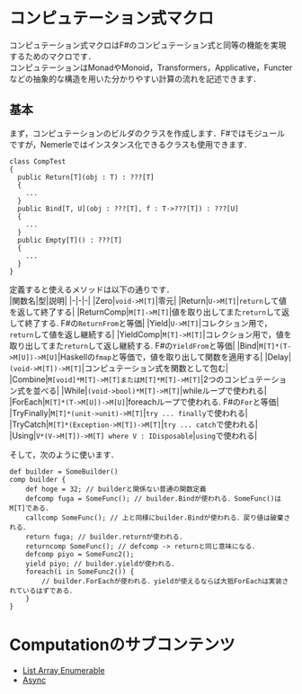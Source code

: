 # コンピュテーション式マクロ
コンピュテーション式マクロはF#のコンピュテーション式と同等の機能を実現するためのマクロです．  
コンピュテーションはMonadやMonoid，Transformers，Applicative，Functerなどの抽象的な構造を用いた分かりやすい計算の流れを記述できます．

## 基本
まず，コンピュテーションのビルダのクラスを作成します．F#ではモジュールですが，Nemerleではインスタンス化できるクラスも使用できます.  
```nemerle
class CompTest
{
  public Return[T](obj : T) : ???[T]
  { 
    ...
  }
  public Bind[T, U](obj : ???[T], f : T->???[T]) : ???[U]
  {
    ...
  }
  public Empty[T]() : ???[T]
  {
    ...
  }
}
```
定義すると使えるメソッドは以下の通りです．  
|関数名|型|説明|
|-|-|-|
|Zero|`void->M[T]`|零元|
|Return|`U->M[T]`|`return`して値を返して終了する|
|ReturnComp|`M[T]->M[T]`|値を取り出してまた`return`して返して終了する. F#の`ReturnFrom`と等価|
|Yield|`U->M[T]`|コレクション用で，`return`して値を返し継続する|
|YieldComp|`M[T]->M[T]`|コレクション用で，値を取り出してまた`return`して返し継続する. F#の`YieldFrom`と等価|
|Bind|`M[T]*(T->M[U])->M[U]`|Haskellの`fmap`と等価で，値を取り出して関数を適用する|
|Delay|`(void->M[T])->M[T]`|コンピュテーション式を関数として包む|
|Combine|`M[void]*M[T]->M[T]またはM[T]*M[T]->M[T]`|2つのコンピュテーション式を並べる|
|While|`(void->bool)*M[T]->M[T]`|whileループで使われる|
|ForEach|`M[T]*(T->M[U])->M[U]`|foreachループで使われる. F#の`For`と等価|
|TryFinally|`M[T]*(unit->unit)->M[T]`|`try ... finally`で使われる|
|TryCatch|`M[T]*(Exception->M[T])->M[T]`|`try ... catch`で使われる|
|Using|`V*(V->M[T])->M[T] where V : IDisposable`|`using`で使われる|

そして，次のように使います．  
```nemerle
def builder = SomeBuilder()
comp builder {
    def hoge = 32; // builderと関係ない普通の関数定義
    defcomp fuga = SomeFunc(); // builder.Bindが使われる．SomeFunc()はM[T]である．
    callcomp SomeFunc(); // 上と同様にbuilder.Bindが使われる．戻り値は破棄される．
    return fuga; // builder.returnが使われる．
    returncomp SomeFunc(); // defcomp -> returnと同じ意味になる．
    defcomp piyo = SomeFunc2();
    yield piyo; // builder.yieldが使われる．
    foreach(i in SomeFunc2()) {
        // builder.ForEachが使われる．yieldが使えるならば大抵ForEachは実装されているはずである．
    }
}
```

# Computationのサブコンテンツ
* [List Array Enumerable](List_Array_Enumerable.md)
* [Async](Async.md)